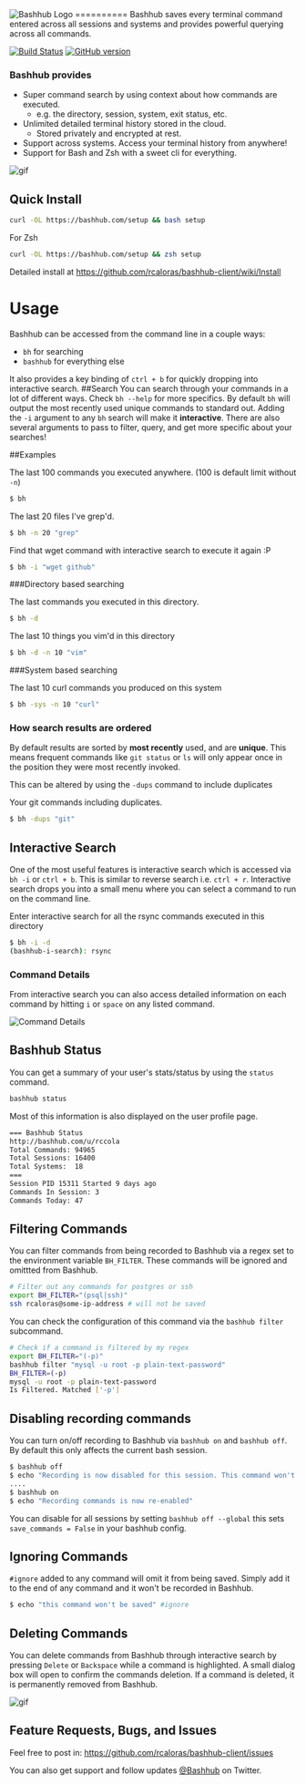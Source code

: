<img src="https://bashhub.com/assets/images/bashhub-logo.png" alt="Bashhub Logo">
==========
Bashhub saves every terminal command entered across all sessions and systems and provides powerful querying across all commands.

[![Build Status](https://api.travis-ci.org/rcaloras/bashhub-client.svg?branch=master)](https://travis-ci.org/rcaloras/bashhub-client)
[![GitHub version](https://badge.fury.io/gh/rcaloras%2Fbashhub-client.svg)](https://badge.fury.io/gh/rcaloras%2Fbashhub-client)

### Bashhub provides
- Super command search by using context about how commands are executed. 
  - e.g. the directory, session, system, exit status, etc.
- Unlimited detailed terminal history stored in the cloud.
  - Stored privately and encrypted at rest.
- Support across systems. Access your terminal history from anywhere!
- Support for Bash and Zsh with a sweet cli for everything. 

![gif](http://i.imgur.com/02ABZxn.gif)

## Quick Install
```bash
curl -OL https://bashhub.com/setup && bash setup
```
For Zsh
```zsh
curl -OL https://bashhub.com/setup && zsh setup
```

Detailed install at https://github.com/rcaloras/bashhub-client/wiki/Install

# Usage
Bashhub can be accessed from the command line in a couple ways:

- `bh` for searching
- `bashhub` for everything else

It also provides a key binding of `ctrl + b` for quickly dropping into interactive search.
##Search
You can search through your commands in a lot of different ways. Check `bh --help` for more specifics. By default `bh` will output the most recently used unique commands to standard out. Adding the `-i` argument to any `bh` search will make it **interactive**. There are also several arguments to pass to filter, query, and get more specific about your searches!


##Examples

The last 100 commands you executed anywhere. (100 is default limit without `-n`)
```bash
$ bh
```

The last 20 files I've grep'd.
```bash
$ bh -n 20 "grep"
```
Find that wget command with interactive search to execute it again :P 
```bash
$ bh -i "wget github"
```
###Directory based searching

The last commands you executed in this directory.
```bash
$ bh -d
```
The last 10 things you vim'd in this directory
```bash
$ bh -d -n 10 "vim"
```

###System based searching

The last 10 curl commands you produced on this system

```bash
$ bh -sys -n 10 "curl"
```

### How search results are ordered
By default results are sorted by **most recently** used, and are **unique**. This means frequent commands like `git status` or `ls` will only appear once in the position they were most recently invoked.

This can be altered by using the `-dups` command to include duplicates

Your git commands including duplicates.

```bash
$ bh -dups "git"
```

## Interactive Search
One of the most useful features is interactive search which is accessed via `bh -i` or `ctrl + b`. This is similar to reverse search i.e. `ctrl + r`. Interactive search drops you into a small menu where you can select a command to run on the command line.

Enter interactive search for all the rsync commands executed in this directory
```bash
$ bh -i -d
(bashhub-i-search): rsync
```

### Command Details
From interactive search you can also access detailed information on each command by hitting `i` or `space` on any listed command.

![Command Details](http://i.imgur.com/is0gNnB.png)


## Bashhub Status
You can get a summary of your user's stats/status by using the `status` command. 
```bash
bashhub status
```
Most of this information is also displayed on the user profile page.

```bash
=== Bashhub Status
http://bashhub.com/u/rccola
Total Commands: 94965
Total Sessions: 16400
Total Systems:  18
===
Session PID 15311 Started 9 days ago
Commands In Session: 3
Commands Today: 47
```
## Filtering Commands
You can filter commands from being recorded to Bashhub via a regex set to the environment variable `BH_FILTER`. These commands will be ignored and omittted from Bashhub.
```bash
# Filter out any commands for postgres or ssh
export BH_FILTER="(psql|ssh)"
ssh rcaloras@some-ip-address # will not be saved
```

You can check the configuration of this command via the `bashhub filter` subcommand. 
```bash
# Check if a command is filtered by my regex
export BH_FILTER="(-p)"
bashhub filter "mysql -u root -p plain-text-password"
BH_FILTER=(-p)
mysql -u root -p plain-text-password 
Is Filtered. Matched ['-p']
```

## Disabling recording commands
You can turn on/off recording to Bashhub via `bashhub on` and `bashhub off`. By default this only affects the current bash session.

```bash
$ bashhub off
$ echo "Recording is now disabled for this session. This command won't be saved."
....
$ bashhub on
$ echo "Recording commands is now re-enabled"
```
You can disable for all sessions by setting `bashhub off --global` this sets `save_commands = False` in your bashhub config.

## Ignoring Commands
`#ignore` added to any command will omit it from being saved. Simply add it to the end of any command and it won't be recorded in Bashhub.

```bash
$ echo "this command won't be saved" #ignore
```

## Deleting Commands
You can delete commands from Bashhub through interactive search by pressing `Delete` or `Backspace` while a command is highlighted. A small dialog box will open to confirm the commands deletion. If a command is deleted, it is permanently removed from Bashhub.

![gif](http://i.imgur.com/sHzvEJx.gif)

## Feature Requests, Bugs, and Issues
Feel free to post in:
https://github.com/rcaloras/bashhub-client/issues

You can also get support and follow updates [@Bashhub](https://twitter.com/bashhub) on Twitter.
